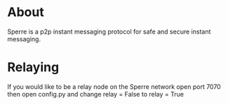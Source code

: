 About
=====


Sperre is a p2p instant messaging protocol for safe and secure instant messaging.


Relaying
========


If you would like to be a relay node on the Sperre network open port 7070 then open config.py and change 
    relay = False 
to 
    relay = True
